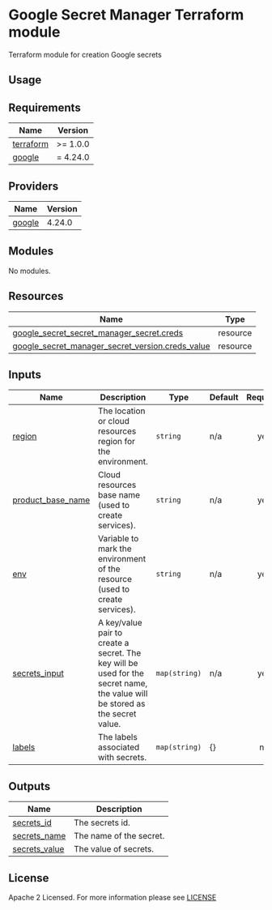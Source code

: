 # Google Secret Manager Terraform module
Terraform module for creation Google secrets

## Usage

<!-- BEGIN_TF_DOCS -->
## Requirements
| Name                                                                      | Version  |
| ------------------------------------------------------------------------- | -------- |
| <a name="requirement_terraform"></a> [terraform](#requirement\_terraform) | >= 1.0.0 |
| <a name="requirement_google"></a> [google](#requirement\_google)          | = 4.24.0 |

## Providers
| Name                                                       | Version |
| ---------------------------------------------------------- | ------- |
| <a name="provider_google"></a> [google](#provider\_google) | 4.24.0  |

## Modules
No modules.

## Resources
| Name                                                                                                                                                             | Type     |
| ---------------------------------------------------------------------------------------------------------------------------------------------------------------- | -------- |
| [google_secret_secret_manager_secret.creds](https://registry.terraform.io/providers/hashicorp/google/latest/docs/resources/secret_manager_secret)                | resource |
| [google_secret_manager_secret_version.creds_value](https://registry.terraform.io/providers/hashicorp/google/latest/docs/resources/secret_manager_secret_version) | resource |

## Inputs
| Name                                                                                      | Description                                                                                                                  | Type          | Default | Required |
| ----------------------------------------------------------------------------------------- | ---------------------------------------------------------------------------------------------------------------------------- | ------------- | ------- | :------: |
| <a name="input_region"></a> [region](#input\_region)                                      | The location or cloud resources region for the environment.                                                                  | `string`      | n/a     |   yes    |
| <a name="input_product_base_name"></a> [product\_base\_name](#input\_product\_base\_name) | Cloud resources base name (used to create services).                                                                         | `string`      | n/a     |   yes    |
| <a name="input_env"></a> [env](#input\_env)                                               | Variable to mark the environment of the resource (used to create services).                                                  | `string`      | n/a     |   yes    |
| <a name="input_secrets_input"></a> [secrets\_input](#input\_secrets\_input)               | A key/value pair to create a secret. The key will be used for the secret name, the value will be stored as the secret value. | `map(string)` | n/a     |   yes    |
| <a name="input_labels"></a> [labels](#input\_labels)                                      | The labels associated with secrets.                                                                                          | `map(string)` | {}      |    no    |

## Outputs
| Name                                                                         | Description             |
| ---------------------------------------------------------------------------- | ----------------------- |
| <a name="output_secrets_id"></a> [secrets\_id](#output\_secrets\_id)         | The secrets id.         |
| <a name="output_secrets_name"></a> [secrets\_name](#output\_secrets\_name)   | The name of the secret. |
| <a name="output_secrets_value"></a> [secrets_value](#output\_secrets\_value) | The value of secrets.   |
<!-- END_TF_DOCS -->

## License

Apache 2 Licensed. For more information please see [LICENSE](https://github.com/data-platform-hq/terraform-google-secrets/blob/main/LICENSE)

